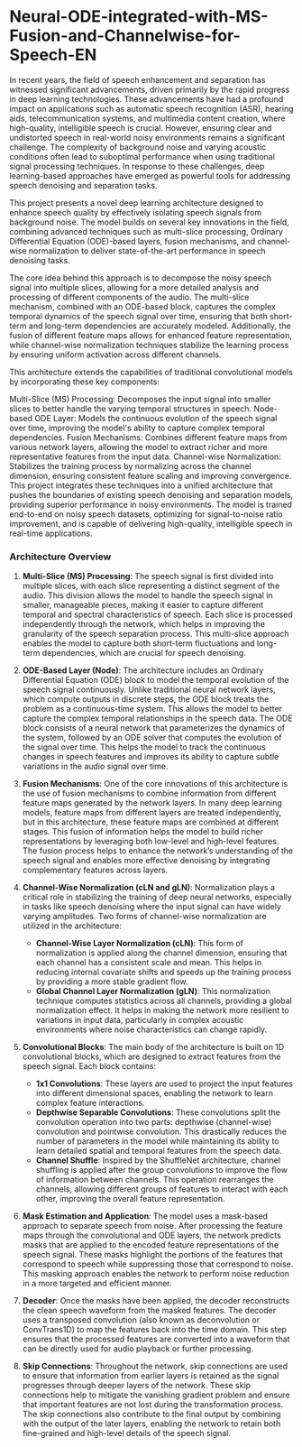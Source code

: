 # Neural-ODE-integrated-with-MS-Fusion-and-Channelwise-for-Speech-EN


In recent years, the field of speech enhancement and separation has witnessed significant advancements, driven primarily by the rapid progress in deep learning technologies. These advancements have had a profound impact on applications such as automatic speech recognition (ASR), hearing aids, telecommunication systems, and multimedia content creation, where high-quality, intelligible speech is crucial. However, ensuring clear and undistorted speech in real-world noisy environments remains a significant challenge. The complexity of background noise and varying acoustic conditions often lead to suboptimal performance when using traditional signal processing techniques. In response to these challenges, deep learning-based approaches have emerged as powerful tools for addressing speech denoising and separation tasks.

This project presents a novel deep learning architecture designed to enhance speech quality by effectively isolating speech signals from background noise. The model builds on several key innovations in the field, combining advanced techniques such as multi-slice processing, Ordinary Differential Equation (ODE)-based layers, fusion mechanisms, and channel-wise normalization to deliver state-of-the-art performance in speech denoising tasks.

The core idea behind this approach is to decompose the noisy speech signal into multiple slices, allowing for a more detailed analysis and processing of different components of the audio. The multi-slice mechanism, combined with an ODE-based block, captures the complex temporal dynamics of the speech signal over time, ensuring that both short-term and long-term dependencies are accurately modeled. Additionally, the fusion of different feature maps allows for enhanced feature representation, while channel-wise normalization techniques stabilize the learning process by ensuring uniform activation across different channels.

This architecture extends the capabilities of traditional convolutional models by incorporating these key components:

Multi-Slice (MS) Processing: Decomposes the input signal into smaller slices to better handle the varying temporal structures in speech.
Node-based ODE Layer: Models the continuous evolution of the speech signal over time, improving the model's ability to capture complex temporal dependencies.
Fusion Mechanisms: Combines different feature maps from various network layers, allowing the model to extract richer and more representative features from the input data.
Channel-wise Normalization: Stabilizes the training process by normalizing across the channel dimension, ensuring consistent feature scaling and improving convergence.
This project integrates these techniques into a unified architecture that pushes the boundaries of existing speech denoising and separation models, providing superior performance in noisy environments. The model is trained end-to-end on noisy speech datasets, optimizing for signal-to-noise ratio improvement, and is capable of delivering high-quality, intelligible speech in real-time applications.

### Architecture Overview

1. **Multi-Slice (MS) Processing**:
   The speech signal is first divided into multiple slices, with each slice representing a distinct segment of the audio. This division allows the model to handle the speech signal in smaller, manageable pieces, making it easier to capture different temporal and spectral characteristics of speech. Each slice is processed independently through the network, which helps in improving the granularity of the speech separation process. This multi-slice approach enables the model to capture both short-term fluctuations and long-term dependencies, which are crucial for speech denoising.

2. **ODE-Based Layer (Node)**:
   The architecture includes an Ordinary Differential Equation (ODE) block to model the temporal evolution of the speech signal continuously. Unlike traditional neural network layers, which compute outputs in discrete steps, the ODE block treats the problem as a continuous-time system. This allows the model to better capture the complex temporal relationships in the speech data. The ODE block consists of a neural network that parameterizes the dynamics of the system, followed by an ODE solver that computes the evolution of the signal over time. This helps the model to track the continuous changes in speech features and improves its ability to capture subtle variations in the audio signal over time.

3. **Fusion Mechanisms**:
   One of the core innovations of this architecture is the use of fusion mechanisms to combine information from different feature maps generated by the network layers. In many deep learning models, feature maps from different layers are treated independently, but in this architecture, these feature maps are combined at different stages. This fusion of information helps the model to build richer representations by leveraging both low-level and high-level features. The fusion process helps to enhance the network’s understanding of the speech signal and enables more effective denoising by integrating complementary features across layers.

4. **Channel-Wise Normalization (cLN and gLN)**:
   Normalization plays a critical role in stabilizing the training of deep neural networks, especially in tasks like speech denoising where the input signal can have widely varying amplitudes. Two forms of channel-wise normalization are utilized in the architecture:
   - **Channel-Wise Layer Normalization (cLN)**: This form of normalization is applied along the channel dimension, ensuring that each channel has a consistent scale and mean. This helps in reducing internal covariate shifts and speeds up the training process by providing a more stable gradient flow.
   - **Global Channel Layer Normalization (gLN)**: This normalization technique computes statistics across all channels, providing a global normalization effect. It helps in making the network more resilient to variations in input data, particularly in complex acoustic environments where noise characteristics can change rapidly.

5. **Convolutional Blocks**:
   The main body of the architecture is built on 1D convolutional blocks, which are designed to extract features from the speech signal. Each block contains:
   - **1x1 Convolutions**: These layers are used to project the input features into different dimensional spaces, enabling the network to learn complex feature interactions.
   - **Depthwise Separable Convolutions**: These convolutions split the convolution operation into two parts: depthwise (channel-wise) convolution and pointwise convolution. This drastically reduces the number of parameters in the model while maintaining its ability to learn detailed spatial and temporal features from the speech data.
   - **Channel Shuffle**: Inspired by the ShuffleNet architecture, channel shuffling is applied after the group convolutions to improve the flow of information between channels. This operation rearranges the channels, allowing different groups of features to interact with each other, improving the overall feature representation.

6. **Mask Estimation and Application**:
   The model uses a mask-based approach to separate speech from noise. After processing the feature maps through the convolutional and ODE layers, the network predicts masks that are applied to the encoded feature representations of the speech signal. These masks highlight the portions of the features that correspond to speech while suppressing those that correspond to noise. This masking approach enables the network to perform noise reduction in a more targeted and efficient manner.

7. **Decoder**:
   Once the masks have been applied, the decoder reconstructs the clean speech waveform from the masked features. The decoder uses a transposed convolution (also known as deconvolution or ConvTrans1D) to map the features back into the time domain. This step ensures that the processed features are converted into a waveform that can be directly used for audio playback or further processing.

8. **Skip Connections**:
   Throughout the network, skip connections are used to ensure that information from earlier layers is retained as the signal progresses through deeper layers of the network. These skip connections help to mitigate the vanishing gradient problem and ensure that important features are not lost during the transformation process. The skip connections also contribute to the final output by combining with the output of the later layers, enabling the network to retain both fine-grained and high-level details of the speech signal.
